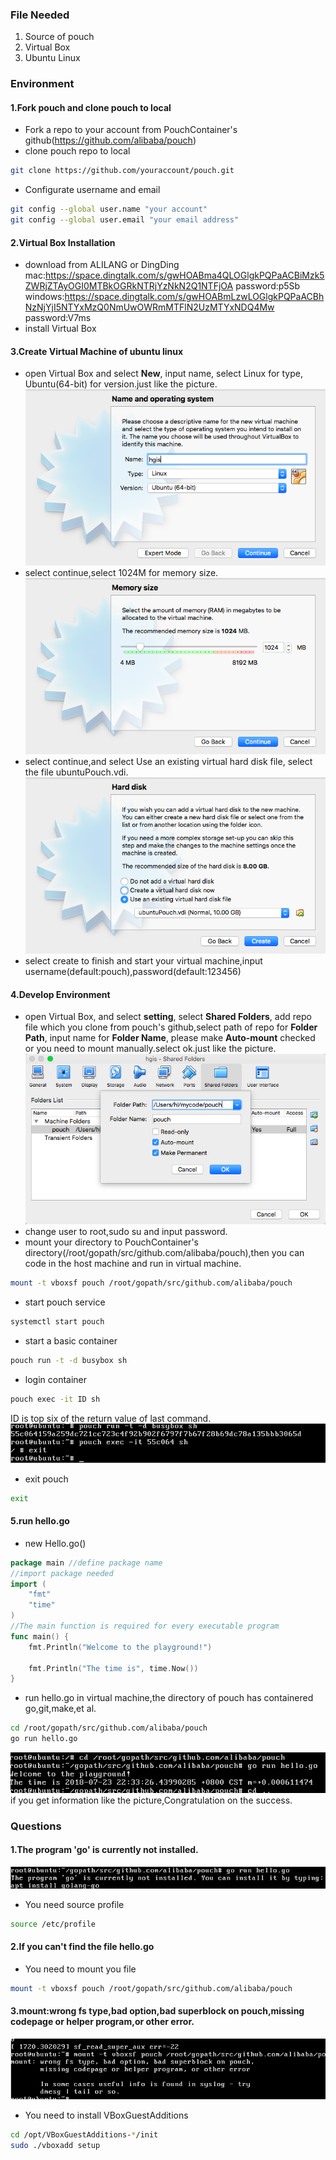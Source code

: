 ### File Needed
1. Source of pouch
2. Virtual Box
3. Ubuntu Linux
### Environment
#### 1.Fork pouch and clone pouch to local
* Fork a repo to your account from PouchContainer's github(https://github.com/alibaba/pouch)
* clone pouch repo to local
```bash
git clone https://github.com/youraccount/pouch.git
```
* Configurate username and email
```bash
git config --global user.name "your account"
git config --global user.email "your email address"
```
#### 2.Virtual Box Installation
* download from ALILANG or DingDing
  mac:https://space.dingtalk.com/s/gwHOABma4QLOGlgkPQPaACBiMzk5ZWRjZTAyOGI0MTBkOGRkNTRjYzNkN2Q1NTFjOA  password:p5Sb
  windows:https://space.dingtalk.com/s/gwHOABmLzwLOGlgkPQPaACBhNzNjYjI5NTYxMzQ0NmUwOWRmMTFlN2UzMTYxNDQ4Mw password:V7ms
* install Virtual Box
#### 3.Create Virtual Machine of ubuntu linux
* open Virtual Box and select **New**, input name, select Linux for type, Ubuntu(64-bit) for version.just like the picture.
![1.png](./img/1.png) 
* select continue,select 1024M for memory size.
![2.png](./img/2.png) 
* select continue,and select Use an existing virtual hard disk file, select the file ubuntuPouch.vdi.
![3.png](./img/3.png) 
* select create to finish and start your virtual machine,input username(default:pouch),password(default:123456)
#### 4.Develop Environment
* open Virtual Box, and select **setting**, select **Shared Folders**, add repo file  which you clone from pouch's github,select path of repo for **Folder Path**, input name for **Folder Name**, please make **Auto-mount** checked or you need to mount manually.select ok.just like the picture.
![4.png](./img/4.png)
* change user to root,sudo su and input password.
* mount your directory to PouchContainer's directory(/root/gopath/src/github.com/alibaba/pouch),then you can code in the host machine and run in virtual machine.
```bash
mount -t vboxsf pouch /root/gopath/src/github.com/alibaba/pouch
```
* start pouch service
```bash
systemctl start pouch
```
* start a basic container
```bash
pouch run -t -d busybox sh
```
* login container
```bash
pouch exec -it ID sh
```
ID is top six of the return value of last command.
![5.png](./img/5.png) 
* exit pouch
```bash
exit
```
#### 5.run hello.go
* new Hello.go()
```go
package main //define package name
//import package needed
import (
	"fmt"
	"time"
)
//The main function is required for every executable program
func main() {
	fmt.Println("Welcome to the playground!")

	fmt.Println("The time is", time.Now())
}
```
* run hello.go in virtual machine,the directory of pouch has containered go,git,make,et al.
```bash
cd /root/gopath/src/github.com/alibaba/pouch
go run hello.go
```
![6.png](./img/6.png) 
if you get information like the picture,Congratulation on the success.
### Questions
#### 1.The program 'go' is currently not installed.
![7.png](./img/7.png) 
* You need source profile
```bash
source /etc/profile
```
#### 2.If you can't find the file hello.go
* You need to mount you file 
```bash
mount -t vboxsf pouch /root/gopath/src/github.com/alibaba/pouch
```
#### 3.mount:wrong fs type,bad option,bad superblock on pouch,missing codepage or helper program,or other error.
![8.png](./img/8.png) 
* You need to install VBoxGuestAdditions
```bash
cd /opt/VBoxGuestAdditions-*/init
sudo ./vboxadd setup
```